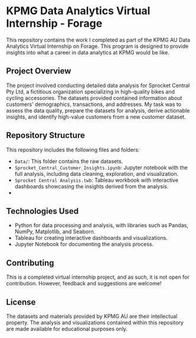 # KPMG Data Analytics Virtual Internship - Forage

This repository contains the work I completed as part of the KPMG AU Data Analytics Virtual Internship on Forage. This program is designed to provide insights into what a career in data analytics at KPMG would be like.

## Project Overview

The project involved conducting detailed data analysis for Sprocket Central Pty Ltd, a fictitious organization specializing in high-quality bikes and cycling accessories. The datasets provided contained information about customers' demographics, transactions, and addresses. My task was to assess the data quality, prepare the datasets for analysis, derive actionable insights, and identify high-value customers from a new customer dataset.

## Repository Structure

This repository includes the following files and folders:

- `Data/`: This folder contains the raw datasets.
- `Sprocket_Central_Customer_Insights.ipynb`: Jupyter notebook with the full analysis, including data cleaning, exploration, and visualization.
- `Sprocket Central Analysis.twb`: Tableau workbook with interactive dashboards showcasing the insights derived from the analysis.
- 

## Technologies Used

- Python for data processing and analysis, with libraries such as Pandas, NumPy, Matplotlib, and Seaborn.
- Tableau for creating interactive dashboards and visualizations.
- Jupyter Notebook for documenting the analysis process.

## Contributing

This is a completed virtual internship project, and as such, it is not open for contribution. However, feedback and suggestions are welcome!

## License

The datasets and materials provided by KPMG AU are their intellectual property. The analysis and visualizations contained within this repository are made available for educational purposes only.

